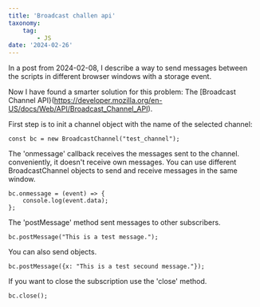 ```yaml
---
title: 'Broadcast challen api'
taxonomy:
    tag:
        - JS
date: '2024-02-26'
---
```


In a post from 2024-02-08, I describe a way to send messages between the scripts in different browser windows with a storage event.

Now I have found a smarter solution for this problem:
The [Broadcast Channel API}(https://developer.mozilla.org/en-US/docs/Web/API/Broadcast_Channel_API).

First step is to init a channel object with the name of the selected channel:
```JS
const bc = new BroadcastChannel("test_channel");
```

The 'onmessage' callback receives the messages sent to the channel.
conveniently, it doesn't receive own messages.
You can use different BroadcastChannel objects to send and receive messages in the same window.

```JS
bc.onmessage = (event) => {
    console.log(event.data);
};
```

The 'postMessage' method sent messages to other subscribers.
```JS
bc.postMessage("This is a test message.");
```

You can also send objects.
```JS
bc.postMessage({x: "This is a test secound message."});
```

If you want to close the subscription use the 'close' method.
```JS
bc.close();
```